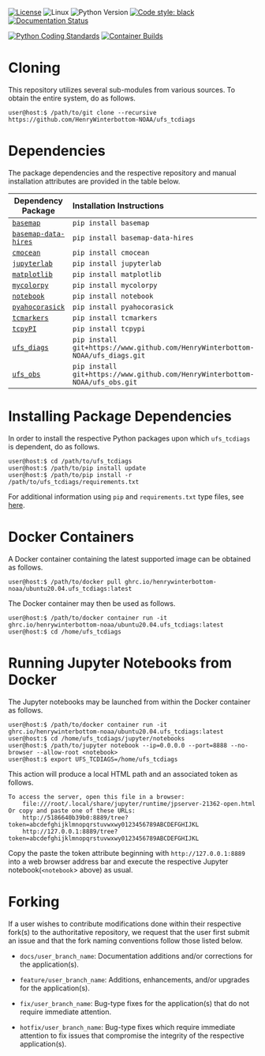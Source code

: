 [![License](https://img.shields.io/badge/License-LGPL_v2.1-black)](https://github.com/HenryWinterbottom-NOAA/ufs_tools/blob/develop/LICENSE)
![Linux](https://img.shields.io/badge/Linux-ubuntu%7Ccentos-lightgrey)
![Python Version](https://img.shields.io/badge/Python-3.5|3.6|3.7-blue)
[![Code style: black](https://img.shields.io/badge/Code%20Style-black-purple.svg)](https://github.com/psf/black)
[![Documentation Status](https://readthedocs.org/projects/ufs-tcdiags/badge/?version=latest)](https://ufs-tcdiags.readthedocs.io/en/latest/?badge=latest)

[![Python Coding Standards](https://github.com/HenryWinterbottom-NOAA/ufs_tcdiags/actions/workflows/pycodestyle.yaml/badge.svg)](https://github.com/HenryWinterbottom-NOAA/ufs_tcdiags/actions/workflows/pycodestyle.yaml)
[![Container Builds](https://github.com/HenryWinterbottom-NOAA/ufs_diags/actions/workflows/containers.yaml/badge.svg)](https://github.com/HenryWinterbottom-NOAA/ufs_diags/actions/workflows/containers.yaml)

# Cloning

This repository utilizes several sub-modules from various sources. To
obtain the entire system, do as follows.

~~~shell
user@host:$ /path/to/git clone --recursive https://github.com/HenryWinterbottom-NOAA/ufs_tcdiags
~~~

# Dependencies

The package dependencies and the respective repository and manual
installation attributes are provided in the table below.

<div align="left">

| Dependency Package | <div align="left">Installation Instructions</div> | 
| :-------------: | :-------------: |
| <div align="left">[`basemap`](https://matplotlib.org/basemap/)</div> | <div align="left">`pip install basemap`</div> |
| <div align="left">[`basemap-data-hires`](https://matplotlib.org/basemap/)</div> | <div align="left">`pip install basemap-data-hires`</div> |
| <div align="left">[`cmocean`](https://github.com/matplotlib/cmocean)</div> | <div align="left">`pip install cmocean`</div> |
| <div align="left">[`jupyterlab`](https://jupyter.org)</div> | <div align="left">`pip install jupyterlab`</div> |
| <div align="left">[`matplotlib`](https://matplotlib.org/)</div> | <div align="left">`pip install matplotlib`</div> | 
| <div align="left">[`mycolorpy`](https://github.com/binodbhttr/mycolorpy)</div> | <div align="left">`pip install mycolorpy`</div> |
| <div align="left">[`notebook`](https://github.com/jupyter/notebook)</div> | <div align="left">`pip install notebook`</div> |
| <div align="left">[`pyahocorasick`](https://github.com/WojciechMula/pyahocorasick) | <div align="left">`pip install pyahocorasick`</div> |
| <div align="left">[`tcmarkers`](https://github.com/abrammer/tc_markers)</div> | <div align="left">`pip install tcmarkers`</div> |
| <div align="left">[`tcpyPI`](https://github.com/dgilford/tcpyPI)</div> | <div align="left">`pip install tcpypi`</div> |
| <div align="left">[`ufs_diags`](https://github.com/HenryWinterbottom-NOAA/ufs_diags)</div> | <div align="left">`pip install git+https://www.github.com/HenryWinterbottom-NOAA/ufs_diags.git`</div> |
| <div align="left">[`ufs_obs`](https://github.com/HenryWinterbottom-NOAA/ufs_obs)</div> | <div align="left">`pip install git+https://www.github.com/HenryWinterbottom-NOAA/ufs_obs.git`</div> |

</div>

# Installing Package Dependencies

In order to install the respective Python packages upon which
`ufs_tcdiags` is dependent, do as follows.

~~~shell
user@host:$ cd /path/to/ufs_tcdiags
user@host:$ /path/to/pip install update
user@host:$ /path/to/pip install -r /path/to/ufs_tcdiags/requirements.txt
~~~

For additional information using `pip` and `requirements.txt` type files, see [here](https://pip.pypa.io/en/stable/reference/requirements-file-format/).

# Docker Containers

A Docker container containing the latest supported image can be
obtained as follows.

~~~shell
user@host:$ /path/to/docker pull ghrc.io/henrywinterbottom-noaa/ubuntu20.04.ufs_tcdiags:latest
~~~

The Docker container may then be used as follows.

~~~shell
user@host:$ /path/to/docker container run -it ghrc.io/henrywinterbottom-noaa/ubuntu20.04.ufs_tcdiags:latest
user@host:$ cd /home/ufs_tcdiags
~~~

# Running Jupyter Notebooks from Docker

The Jupyter notebooks may be launched from within the Docker container as follows.

~~~shell
user@host:$ /path/to/docker container run -it ghrc.io/henrywinterbottom-noaa/ubuntu20.04.ufs_tcdiags:latest
user@host:$ cd /home/ufs_tcdiags/jupyter/notebooks
user@host:$ /path/to/jupyter notebook --ip=0.0.0.0 --port=8888 --no-browser --allow-root <notebook>
user@host:$ export UFS_TCDIAGS=/home/ufs_tcdiags
~~~

This action will produce a local HTML path and an associated token as
follows.

~~~shell
To access the server, open this file in a browser:
    file:///root/.local/share/jupyter/runtime/jpserver-21362-open.html
Or copy and paste one of these URLs:
    http://5186640b39b0:8889/tree?token=abcdefghijklmnopqrstuvwxwy0123456789ABCDEFGHIJKL
    http://127.0.0.1:8889/tree?token=abcdefghijklmnopqrstuvwxwy0123456789ABCDEFGHIJKL
~~~~

Copy the paste the token attribute beginning with
``http://127.0.0.1:8889`` into a web browser address bar and execute
the respective Jupyter notebook(`<notebook`> above) as usual.

# Forking

If a user wishes to contribute modifications done within their
respective fork(s) to the authoritative repository, we request that
the user first submit an issue and that the fork naming conventions
follow those listed below.

- `docs/user_branch_name`: Documentation additions and/or corrections for the application(s).

- `feature/user_branch_name`: Additions, enhancements, and/or upgrades for the application(s).

- `fix/user_branch_name`: Bug-type fixes for the application(s) that do not require immediate attention.

- `hotfix/user_branch_name`: Bug-type fixes which require immediate attention to fix issues that compromise the integrity of the respective application(s). 

